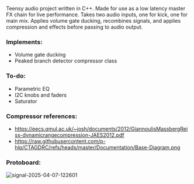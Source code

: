 Teensy audio project written in C++. Made for use as a low latency master FX chain for live performance. Takes two audio inputs, one for kick, one for main mix. Applies volume gate ducking, recombines signals, and applies compression and effects before passing to audio output. 
### Implements: 
- Volume gate ducking
- Peaked branch detector compressor class

### To-do: 
- Parametric EQ
- I2C knobs and faders
- Saturator

### Compressor references: 
- https://eecs.qmul.ac.uk/~josh/documents/2012/GiannoulisMassbergReiss-dynamicrangecompression-JAES2012.pdf
- https://raw.githubusercontent.com/p-hlp/CTAGDRC/refs/heads/master/Documentation/Base-Diagram.png

### Protoboard: 
![signal-2025-04-07-122601](https://github.com/user-attachments/assets/3f9a0e9e-b30d-4a67-b71d-3f2196a5552a)
